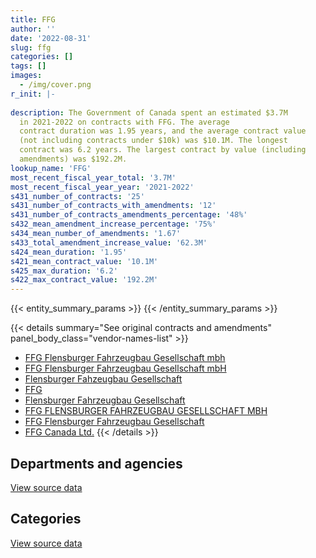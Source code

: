 ```yaml
---
title: FFG
author: ''
date: '2022-08-31'
slug: ffg
categories: []
tags: []
images:
  - /img/cover.png
r_init: |-
  
description: The Government of Canada spent an estimated $3.7M
  in 2021-2022 on contracts with FFG. The average
  contract duration was 1.95 years, and the average contract value
  (not including contracts under $10k) was $10.1M. The longest
  contract was 6.2 years. The largest contract by value (including
  amendments) was $192.2M.
lookup_name: 'FFG'
most_recent_fiscal_year_total: '3.7M'
most_recent_fiscal_year_year: '2021-2022'
s431_number_of_contracts: '25'
s431_number_of_contracts_with_amendments: '12'
s431_number_of_contracts_amendments_percentage: '48%'
s432_mean_amendment_increase_percentage: '75%'
s434_mean_number_of_amendments: '1.67'
s433_total_amendment_increase_value: '62.3M'
s424_mean_duration: '1.95'
s421_mean_contract_value: '10.1M'
s425_max_duration: '6.2'
s422_max_contract_value: '192.2M'
---
```


<script src="/rmarkdown-libs/htmlwidgets/htmlwidgets.js"></script>
<link href="/rmarkdown-libs/datatables-css/datatables-crosstalk.css" rel="stylesheet" />
<script src="/rmarkdown-libs/datatables-binding/datatables.js"></script>
<script src="/rmarkdown-libs/jquery/jquery-3.6.0.min.js"></script>
<link href="/rmarkdown-libs/dt-core-bootstrap/css/dataTables.bootstrap.min.css" rel="stylesheet" />
<link href="/rmarkdown-libs/dt-core-bootstrap/css/dataTables.bootstrap.extra.css" rel="stylesheet" />
<script src="/rmarkdown-libs/dt-core-bootstrap/js/jquery.dataTables.min.js"></script>
<script src="/rmarkdown-libs/dt-core-bootstrap/js/dataTables.bootstrap.min.js"></script>
<link href="/rmarkdown-libs/crosstalk/css/crosstalk.min.css" rel="stylesheet" />
<script src="/rmarkdown-libs/crosstalk/js/crosstalk.min.js"></script>
<script src="/rmarkdown-libs/htmlwidgets/htmlwidgets.js"></script>
<link href="/rmarkdown-libs/datatables-css/datatables-crosstalk.css" rel="stylesheet" />
<script src="/rmarkdown-libs/datatables-binding/datatables.js"></script>
<script src="/rmarkdown-libs/jquery/jquery-3.6.0.min.js"></script>
<link href="/rmarkdown-libs/dt-core-bootstrap/css/dataTables.bootstrap.min.css" rel="stylesheet" />
<link href="/rmarkdown-libs/dt-core-bootstrap/css/dataTables.bootstrap.extra.css" rel="stylesheet" />
<script src="/rmarkdown-libs/dt-core-bootstrap/js/jquery.dataTables.min.js"></script>
<script src="/rmarkdown-libs/dt-core-bootstrap/js/dataTables.bootstrap.min.js"></script>
<link href="/rmarkdown-libs/crosstalk/css/crosstalk.min.css" rel="stylesheet" />
<script src="/rmarkdown-libs/crosstalk/js/crosstalk.min.js"></script>

{{< entity_summary_params >}}
{{< /entity_summary_params >}}

{{< details summary="See original contracts and amendments" panel_body_class="vendor-names-list" >}}
- [FFG Flensburger Fahrzeugbau Gesellschaft mbh](https://search.open.canada.ca/en/ct/?sort=contract_value_f%20desc&page=1&search_text=%22FFG%20Flensburger%20Fahrzeugbau%20Gesellschaft%20mbh%22)
- [FFG Flensburger Fahrzeugbau Gesellschaft mbH](https://search.open.canada.ca/en/ct/?sort=contract_value_f%20desc&page=1&search_text=%22FFG%20Flensburger%20Fahrzeugbau%20Gesellschaft%20mbH%22)
- [Flensburger Fahzeugbau Gesellschaft](https://search.open.canada.ca/en/ct/?sort=contract_value_f%20desc&page=1&search_text=%22Flensburger%20Fahzeugbau%20Gesellschaft%22)
- [FFG](https://search.open.canada.ca/en/ct/?sort=contract_value_f%20desc&page=1&search_text=%22FFG%22)
- [Flensburger Fahrzeugbau Gesellschaft](https://search.open.canada.ca/en/ct/?sort=contract_value_f%20desc&page=1&search_text=%22Flensburger%20Fahrzeugbau%20Gesellschaft%22)
- [FFG FLENSBURGER FAHRZEUGBAU GESELLSCHAFT MBH](https://search.open.canada.ca/en/ct/?sort=contract_value_f%20desc&page=1&search_text=%22FFG%20FLENSBURGER%20FAHRZEUGBAU%20GESELLSCHAFT%20MBH%22)
- [FFG Flensburger Fahrzeugbau Gesellschaft](https://search.open.canada.ca/en/ct/?sort=contract_value_f%20desc&page=1&search_text=%22FFG%20Flensburger%20Fahrzeugbau%20Gesellschaft%22)
- [FFG Canada Ltd.](https://search.open.canada.ca/en/ct/?sort=contract_value_f%20desc&page=1&search_text=%22FFG%20Canada%20Ltd.%22)
{{< /details >}}

## Departments and agencies

<div id="htmlwidget-1" style="width:100%;height:auto;" class="datatables html-widget"></div>
<script type="application/json" data-for="htmlwidget-1">{"x":{"style":"bootstrap","filter":"none","vertical":false,"data":[["<a href=\"/departments/dnd-mdn/\">National Defence<\/a>"],[16536910.35],[14751929.88],[6463920.15],[3669218.71]],"container":"<table class=\"table table-striped table-hover row-border order-column display\">\n  <thead>\n    <tr>\n      <th>Department<\/th>\n      <th>2018-2019<\/th>\n      <th>2019-2020<\/th>\n      <th>2020-2021<\/th>\n      <th>2021-2022<\/th>\n    <\/tr>\n  <\/thead>\n<\/table>","options":{"order":[[4,"desc"]],"pageLength":10,"autoWidth":true,"columnDefs":[{"targets":1,"render":"function(data, type, row, meta) {\n    return type !== 'display' ? data : DTWidget.formatCurrency(data, \"$\", 2, 3, \",\", \".\", true, null);\n  }"},{"targets":2,"render":"function(data, type, row, meta) {\n    return type !== 'display' ? data : DTWidget.formatCurrency(data, \"$\", 2, 3, \",\", \".\", true, null);\n  }"},{"targets":3,"render":"function(data, type, row, meta) {\n    return type !== 'display' ? data : DTWidget.formatCurrency(data, \"$\", 2, 3, \",\", \".\", true, null);\n  }"},{"targets":4,"render":"function(data, type, row, meta) {\n    return type !== 'display' ? data : DTWidget.formatCurrency(data, \"$\", 2, 3, \",\", \".\", true, null);\n  }"},{"width":"16%","targets":[1,2,3,4]},{"className":"dt-right","targets":[1,2,3,4]}],"orderClasses":false}},"evals":["options.columnDefs.0.render","options.columnDefs.1.render","options.columnDefs.2.render","options.columnDefs.3.render"],"jsHooks":[]}</script>
<p class="text-right">
<a href="https://github.com/GoC-Spending/contracts-data/tree/main/data/out/vendors/ffg/summary_by_fiscal_year_by_department.csv" class="source-data-link btn btn-link">View source data</a>
</p>

## Categories

<div id="htmlwidget-2" style="width:100%;height:auto;" class="datatables html-widget"></div>
<script type="application/json" data-for="htmlwidget-2">{"x":{"style":"bootstrap","filter":"none","vertical":false,"data":[["<a href=\"/categories/facilities_and_construction/\">Facilities and construction<\/a>","<a href=\"/categories/defence/\">Defence<\/a>","<a href=\"/categories/industrial_products_and_services/\">Industrial products and services<\/a>"],[1127123.29,7800373.7,7609413.36],[1704657.53,13047272.35,null],[568219.18,5895700.97,null],[null,3669218.71,null]],"container":"<table class=\"table table-striped table-hover row-border order-column display\">\n  <thead>\n    <tr>\n      <th>Category<\/th>\n      <th>2018-2019<\/th>\n      <th>2019-2020<\/th>\n      <th>2020-2021<\/th>\n      <th>2021-2022<\/th>\n    <\/tr>\n  <\/thead>\n<\/table>","options":{"order":[[4,"desc"]],"dom":"t","pageLength":30,"autoWidth":true,"columnDefs":[{"targets":1,"render":"function(data, type, row, meta) {\n    return type !== 'display' ? data : DTWidget.formatCurrency(data, \"$\", 2, 3, \",\", \".\", true, null);\n  }"},{"targets":2,"render":"function(data, type, row, meta) {\n    return type !== 'display' ? data : DTWidget.formatCurrency(data, \"$\", 2, 3, \",\", \".\", true, null);\n  }"},{"targets":3,"render":"function(data, type, row, meta) {\n    return type !== 'display' ? data : DTWidget.formatCurrency(data, \"$\", 2, 3, \",\", \".\", true, null);\n  }"},{"targets":4,"render":"function(data, type, row, meta) {\n    return type !== 'display' ? data : DTWidget.formatCurrency(data, \"$\", 2, 3, \",\", \".\", true, null);\n  }"},{"width":"16%","targets":[1,2,3,4]},{"className":"dt-right","targets":[1,2,3,4]}],"orderClasses":false,"lengthMenu":[10,25,30,50,100]}},"evals":["options.columnDefs.0.render","options.columnDefs.1.render","options.columnDefs.2.render","options.columnDefs.3.render"],"jsHooks":[]}</script>
<p class="text-right">
<a href="https://github.com/GoC-Spending/contracts-data/tree/main/data/out/vendors/ffg/summary_by_fiscal_year_by_category.csv" class="source-data-link btn btn-link">View source data</a>
</p>
